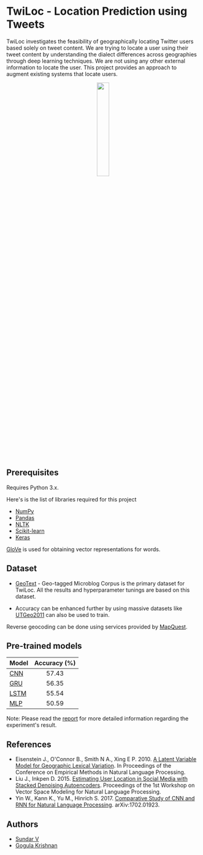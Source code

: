 # TwiLoc - Location Prediction using Tweets

TwiLoc investigates the feasibility of geographically locating Twitter users based solely on tweet content. We are trying to locate a user using their tweet content by understanding the dialect differences across geographies through deep learning techniques. We are not using any other external information to locate the user. This project provides an approach to augment existing systems that locate users.

<p align="center"> <img src="http://msundarv.com/images/twitterloc/1.jpg"  width="25%" height="25%" > </p>

## Prerequisites

Requires Python 3.x.

Here's is the list of libraries required for this project

- [NumPy](https://www.numpy.org/)
- [Pandas](https://pandas.pydata.org/)
- [NLTK](https://www.nltk.org/)
- [Scikit-learn](https://scikit-learn.org/)
- [Keras](https://keras.io/)

[GloVe](https://nlp.stanford.edu/projects/glove/) is used for obtaining vector representations for words.

## Dataset

- [GeoText](http://www.cs.cmu.edu/~ark/GeoText/) - Geo-tagged Microblog Corpus is the primary dataset for TwiLoc. All the results and hyperparameter tunings are based on this dataset.

- Accuracy can be enhanced further by using massive datasets like [UTGeo2011](http://www.cs.utexas.edu/~roller/research/kd/corpus/README.txt) can also be used to train.

Reverse geocoding can be done using services provided by [MapQuest]( http://www.mapquest.com).

## Pre-trained models

| Model        | Accuracy (%)          | 
| ------------- |:-------------:|
| [CNN](http://msundarv.com/docs/TwiLoc/Pre-trained%20Models/cnn1d-best.hdf5)      | 57.43 |
| [GRU](http://msundarv.com/docs/TwiLoc/Pre-trained%20Models/gru-best.hdf5)      | 56.35      | 
| [LSTM](http://msundarv.com/docs/TwiLoc/Pre-trained%20Models/lstm-best.hdf5) | 55.54      | 
| [MLP](http://msundarv.com/docs/TwiLoc/Pre-trained%20Models/mlp-best.hdf5) | 50.59      | 


Note: Please read the [report](https://github.com/Msundarv/TwiLoc/blob/master/Report.pdf) for more detailed information regarding the experiment's result.

## References

- Eisenstein J., O'Connor B., Smith N A., Xing E P. 2010. [A Latent Variable Model for Geographic Lexical Variation](https://dl.acm.org/citation.cfm?id=1870782). In Proceedings of the Conference on Empirical Methods in Natural Language Processing.
- Liu J., Inkpen D. 2015. [Estimating User Location in Social Media with Stacked Denoising Autoencoders](https://www.researchgate.net/publication/301405397_Estimating_User_Location_in_Social_Media_with_Stacked_Denoising_Auto-encoders). Proceedings of the 1st Workshop on Vector Space Modeling for Natural Language Processing.
- Yin W., Kann K., Yu M., Hinrich S. 2017. [Comparative Study of CNN and RNN for Natural Language Processing](https://arxiv.org/abs/1702.01923). arXiv:1702.01923.

## Authors

- [Sundar V](http://msundarv.com/)
- [Gogula Krishnan](https://sg.linkedin.com/in/gogulak)
